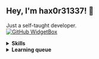 ## Hey, I'm hax0r31337! 👋
Just a self-taught developer.   
[![GitHub WidgetBox](https://github-widgetbox.vercel.app/api/profile?username=hax0r31337&data=followers,repositories,stars)](https://github.com/Jurredr/github-widgetbox)

<details>
<summary><b>Skills</b></summary>
<ul>
 <li>Java</li>
 <li>Kotlin</li>
 <li>Go</li>
 <li>C++</li>
 <li>TypeScript</li>
 <li>Lua</li>
 <li>Python3</li>
 <li>React</li>
 <li>Next.JS</li>
 <li>Jetpack Compose</li>
 <li>JVM Bytecode</li>
 <li>UI Design</li>
</ul>
</details>

<details>
<summary><b>Learning queue</b></summary>
<ul>
 <li>Rust</li>
 <li>Flutter/Dart</li>
</ul>
</details>
